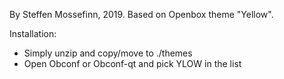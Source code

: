 By Steffen Mossefinn, 2019. Based on Openbox theme "Yellow". 

Installation:

- Simply unzip and copy/move to ./themes
- Open Obconf or Obconf-qt and pick YLOW in the list




